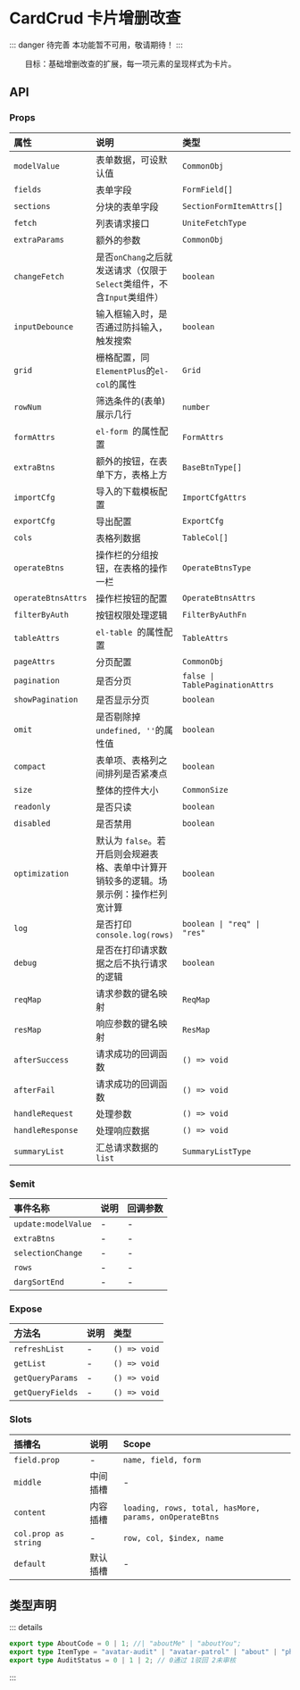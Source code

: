 # CardCrud 卡片增删改查 <Badge class="title-badge" type="danger" text="wait" />

::: danger 待完善
本功能暂不可用，敬请期待！
:::

&emsp;&emsp;目标：基础增删改查的扩展，每一项元素的呈现样式为卡片。

## API

### Props

| 属性               | 说明                                                                                   | 类型                            | 默认值               |
| :----------------- | :------------------------------------------------------------------------------------- | :------------------------------ | :------------------- |
| `modelValue`       | 表单数据，可设默认值                                                                   | `CommonObj`                     | -                    |
| `fields`           | 表单字段                                                                               | `FormField[]`                   | `[]`                 |
| `sections`         | 分块的表单字段                                                                         | `SectionFormItemAttrs[]`        | -                    |
| `fetch`            | 列表请求接口                                                                           | `UniteFetchType`                | -                    |
| `extraParams`      | 额外的参数                                                                             | `CommonObj`                     | -                    |
| `changeFetch`      | 是否`onChang`之后就发送请求（仅限于`Select`类组件，不含`Input`类组件）                 | `boolean`                       | `true`               |
| `inputDebounce`    | 输入框输入时，是否通过防抖输入，触发搜索                                               | `boolean`                       | `true`               |
| `grid`             | 栅格配置，同`ElementPlus`的`el-col`的属性                                              | `Grid`                          | `defaultGridAttrs`   |
| `rowNum`           | 筛选条件的(表单)展示几行                                                               | `number`                        | -                    |
| `formAttrs`        | `el-form `的属性配置                                                                   | `FormAttrs`                     | `defaultFormAttrs`   |
| `extraBtns`        | 额外的按钮，在表单下方，表格上方                                                       | `BaseBtnType[]`                 | -                    |
| `importCfg`        | 导入的下载模板配置                                                                     | `ImportCfgAttrs`                | -                    |
| `exportCfg`        | 导出配置                                                                               | `ExportCfg`                     | { `limit: 10000 `}   |
| `cols`             | 表格列数据                                                                             | `TableCol[]`                    | `[]`                 |
| `operateBtns`      | 操作栏的分组按钮，在表格的操作一栏                                                     | `OperateBtnsType`               | -                    |
| `operateBtnsAttrs` | 操作栏按钮的配置                                                                       | `OperateBtnsAttrs`              | -                    |
| `filterByAuth`     | 按钮权限处理逻辑                                                                       | `FilterByAuthFn`                | `true`               |
| `tableAttrs`       | `el-table `的属性配置                                                                  | `TableAttrs`                    | `defaultTableAttrs`  |
| `pageAttrs`        | 分页配置                                                                               | `CommonObj`                     | -                    |
| `pagination`       | 是否分页                                                                               | `false \| TablePaginationAttrs` | `defaultPagination`  |
| `showPagination`   | 是否显示分页                                                                           | `boolean`                       | `true`               |
| `omit`             | 是否剔除掉`undefined, ''`的属性值                                                      | `boolean`                       | `true`               |
| `compact`          | 表单项、表格列之间排列是否紧凑点                                                       | `boolean`                       | `_props.grid.xl < 6` |
| `size`             | 整体的控件大小                                                                         | `CommonSize`                    | `defaultCommonSize`  |
| `readonly`         | 是否只读                                                                               | `boolean`                       | -                    |
| `disabled`         | 是否禁用                                                                               | `boolean`                       | -                    |
| `optimization`     | 默认为 `false`。若开启则会规避表格、表单中计算开销较多的逻辑。场景示例：操作栏列宽计算 | `boolean`                       | -                    |
| `log`              | 是否打印`console.log(rows)`                                                            | `boolean \| "req" \| "res"`     | -                    |
| `debug`            | 是否在打印请求数据之后不执行请求的逻辑                                                 | `boolean`                       | -                    |
| `reqMap`           | 请求参数的键名映射                                                                     | `ReqMap`                        | `defaultReqMap`      |
| `resMap`           | 响应参数的键名映射                                                                     | `ResMap`                        | `defaultResMap`      |
| `afterSuccess`     | 请求成功的回调函数                                                                     | `() => void`                    | -                    |
| `afterFail`        | 请求成功的回调函数                                                                     | `() => void`                    | -                    |
| `handleRequest`    | 处理参数                                                                               | `() => void`                    | -                    |
| `handleResponse`   | 处理响应数据                                                                           | `() => void`                    | -                    |
| `summaryList`      | 汇总请求数据的 `list`                                                                  | `SummaryListType`               | -                    |

### $emit

| 事件名称            | 说明 | 回调参数 |
| :------------------ | :--- | :------- |
| `update:modelValue` | -    | -        |
| `extraBtns`         | -    | -        |
| `selectionChange`   | -    | -        |
| `rows`              | -    | -        |
| `dargSortEnd`       | -    | -        |

### Expose

| 方法名           | 说明 | 类型         |
| :--------------- | :--- | :----------- |
| `refreshList`    | -    | `() => void` |
| `getList`        | -    | `() => void` |
| `getQueryParams` | -    | `() => void` |
| `getQueryFields` | -    | `() => void` |

### Slots

| 插槽名               | 说明     | Scope                                                  |
| :------------------- | :------- | :----------------------------------------------------- |
| `field.prop`         | -        | `name, field, form`                                    |
| `middle`             | 中间插槽 | -                                                      |
| `content`            | 内容插槽 | `loading, rows, total, hasMore, params, onOperateBtns` |
| `col.prop as string` | -        | `row, col, $index, name`                               |
| `default`            | 默认插槽 | -                                                      |

## 类型声明

::: details

```ts
export type AboutCode = 0 | 1; //| "aboutMe" | "aboutYou";
export type ItemType = "avatar-audit" | "avatar-patrol" | "about" | "photo" | "face";
export type AuditStatus = 0 | 1 | 2; // 0通过 1驳回 2未审核
```

:::
